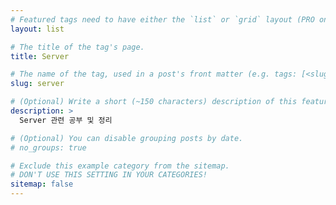 ```yaml
---
# Featured tags need to have either the `list` or `grid` layout (PRO only).
layout: list

# The title of the tag's page.
title: Server

# The name of the tag, used in a post's front matter (e.g. tags: [<slug>]).
slug: server

# (Optional) Write a short (~150 characters) description of this featured tag.
description: >
  Server 관련 공부 및 정리

# (Optional) You can disable grouping posts by date.
# no_groups: true

# Exclude this example category from the sitemap.
# DON'T USE THIS SETTING IN YOUR CATEGORIES!
sitemap: false
---
```

